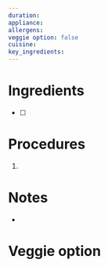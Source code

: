 ```yaml
---
duration: 
appliance: 
allergens: 
veggie option: false
cuisine: 
key_ingredients:
---
```

# Ingredients
- [ ] 
# Procedures
1. 
# Notes
* 
# Veggie option